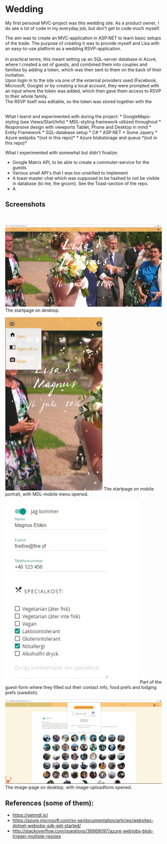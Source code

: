 # Wedding
My first personal MVC-project was this wedding site. 
As a product owner, I do see a lot of code in my everyday job, but don't get to code much myself.<br>

The aim was to create an MVC-application in ASP.NET to learn basic setups of the trade. The purpose of creating it was to provide myself and Lisa with an easy-to-use platform as a wedding RSVP-application.<br><br>
In practical terms, this meant setting up an SQL-server database in Azure, where I created a set of guests, and combined them into couples and families by adding a token, which was then sent to them on the back of their invitation.<br>
Upon login in to the site via one of the external providers used (Facebook, Microsoft, Google) or by creating a local account, they were prompted with an input where the token was added, which then gave them access to RSVP to their whole family.<br>
The RSVP itself was editable, so the token was stored together with the 

<br>
What I learnt and experimented with during the project:
* GoogleMaps-styling (see Views/Start/Info)
* MDL-styling framework utilized throughout
* Responsive design with viewports Tablet, Phone and Desktop in mind
* Entity Framework
* SQL-database setup
* C#
* ASP.NET
* Some Jquery
* Azure webjobs *(not in this repo)*
* Azure blobstorage and queue *(not in this repo)*

What I experimented with somewhat but didn't finalize:
* Google Matrix API, to be able to create a commuter-service for the guests
* Various small API's that I was too unskilled to implement
* A toast-master chat which was supposed to be hashed to not be visible in database (to me, the groom). See the Toast-section of the repo.
* A 


## Screenshots
<br><br>
![Desktop Frontpage](/Readmefiles/frontpage.JPG)
The startpage on desktop.<br>

![Mobile Frontpage w menu open](/Readmefiles/mobilestart.JPG)
The startpage on mobile portrait, with MDL-mobile menu opened.<br>

![Part of the guest-form](/Readmefiles/guest.JPG)
Part of the guest-form where they filled out their contact info, food prefs and lodging prefs (swedish).<br>

![Desktop Image-page w uploadform opened](/Readmefiles/bilder.JPG)
The image-page on desktop, with image-uploadform opened.<br>


## References (some of them):
* https://getmdl.io/
* https://azure.microsoft.com/sv-se/documentation/articles/websites-dotnet-webjobs-sdk-get-started/
* http://stackoverflow.com/questions/36869097/azure-webjobs-blob-trigger-multiple-resizes
